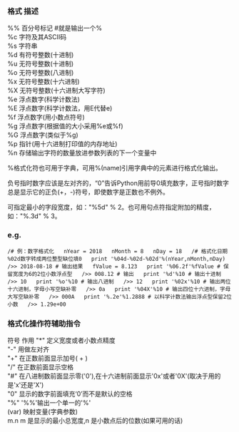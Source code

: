 ### 格式 描述  

%% 百分号标记 #就是输出一个%  
%c 字符及其ASCII码  
%s 字符串  
%d 有符号整数(十进制)  
%u 无符号整数(十进制)  
%o 无符号整数(八进制)  
%x 无符号整数(十六进制)  
%X 无符号整数(十六进制大写字符)  
%e 浮点数字(科学计数法)  
%E 浮点数字(科学计数法，用E代替e)  
%f 浮点数字(用小数点符号)  
%g 浮点数字(根据值的大小采用%e或%f)  
%G 浮点数字(类似于%g)  
%p 指针(用十六进制打印值的内存地址)  
%n 存储输出字符的数量放进参数列表的下一个变量中  

%格式化符也可用于字典，可用%(name)引用字典中的元素进行格式化输出。

        
负号指时数字应该是左对齐的，“0”告诉Python用前导0填充数字，正号指时数字总是显示它的正负(+，-)符号，即使数字是正数也不例外。
       
可指定最小的字段宽度，如："%5d" % 2。也可用句点符指定附加的精度，如："%.3d" % 3。

### e.g.
`/# 例：数字格式化  
nYear = 2018  
nMonth = 8  
nDay = 18  
/# 格式化日期 %02d数字转成两位整型缺位填0  
print '%04d-%02d-%02d'%(nYear,nMonth,nDay)  
/>> 2018-08-18 # 输出结果  
fValue = 8.123  
print '%06.2f'%fValue # 保留宽度为6的2位小数浮点型  
/>> 008.12 # 输出  
print '%d'%10 # 输出十进制  
/>> 10  
print '%o'%10 # 输出八进制  
/>> 12  
print '%02x'%10 # 输出两位十六进制，字母小写空缺补零  
/>> 0a  
print '%04X'%10 # 输出四位十六进制，字母大写空缺补零  
/>> 000A  
print '%.2e'%1.2888 # 以科学计数法输出浮点型保留2位小数  
/>> 1.29e+00 ` 

### 格式化操作符辅助指令
符号 作用
"*" 定义宽度或者小数点精度  
"-" 用做左对齐  
"+" 在正数前面显示加号( + )  
"/<sp>" 在正数前面显示空格  
"#" 在八进制数前面显示零('0'),在十六进制前面显示'0x'或者'0X'(取决于用的是'x'还是'X')  
"0" 显示的数字前面填充‘0’而不是默认的空格  
"%" '%%'输出一个单一的'%'  
(var) 映射变量(字典参数)  
m.n m 是显示的最小总宽度,n 是小数点后的位数(如果可用的话)
